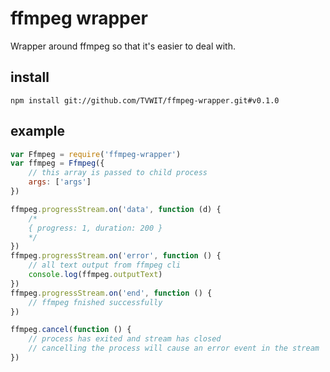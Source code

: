 # ffmpeg wrapper

Wrapper around ffmpeg so that it's easier to deal with.


## install

    npm install git://github.com/TVWIT/ffmpeg-wrapper.git#v0.1.0


## example

```js
var Ffmpeg = require('ffmpeg-wrapper')
var ffmpeg = Ffmpeg({
    // this array is passed to child process
    args: ['args']
})

ffmpeg.progressStream.on('data', function (d) {
    /*
    { progress: 1, duration: 200 }
    */
})
ffmpeg.progressStream.on('error', function () {
    // all text output from ffmpeg cli
    console.log(ffmpeg.outputText)
})
ffmpeg.progressStream.on('end', function () {
    // ffmpeg fnished successfully
})

ffmpeg.cancel(function () {
    // process has exited and stream has closed
    // cancelling the process will cause an error event in the stream
})
```

